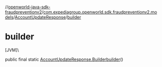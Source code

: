 //[openworld-java-sdk-fraudpreventionv2](../../../index.md)/[com.expediagroup.openworld.sdk.fraudpreventionv2.models](../index.md)/[AccountUpdateResponse](index.md)/[builder](builder.md)

# builder

[JVM]\

public final static [AccountUpdateResponse.Builder](-builder/index.md)[builder](builder.md)()
